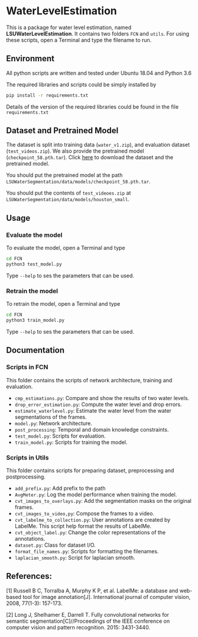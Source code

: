# WaterLevelEstimation

This is a package for water level estimation, named **LSUWaterLevelEstimation**. It contains two folders `FCN` and `utils`. For using these scripts, open a Terminal and type the filename to run.

## Environment
All python scripts are written and tested under Ubuntu 18.04 and Python 3.6

The required libraries and scripts could be simply installed by
```bash
pip install -r requirements.txt
```
Details of the version of the required libraries could be found in the file `requirements.txt`

## Dataset and Pretrained Model

The dataset is split into training data (`water_v1.zip`), and evaluation dataset (`test_videos.zip`). We also provide the pretrained model (`checkpoint_58.pth.tar`).
Click [here](https://www.dropbox.com/sh/yk39hpqwnzauv02/AAA_IYacZf_bEbcURj-PQXIra?dl=0) to download the dataset and the pretrained model.

You should put the pretrained model at the path `LSUWaterSegmentation/data/models/checkpoint_58.pth.tar`.

You should put the contents of `test_videoes.zip` at `LSUWaterSegmentation/data/models/houston_small`.

## Usage

### Evaluate the model

To evaluate the model, open a Terminal and type
```bash
cd FCN
python3 test_model.py
```
Type `--help` to ses the parameters that can be used.

### Retrain the model
To retrain the model, open a Terminal and type
```bash
cd FCN
python3 train_model.py
```
Type `--help` to ses the parameters that can be used.

## Documentation

### Scripts in FCN
This folder contains the scripts of network architecture, training and evaluation.

- `cmp_estimations.py`: Compare and show the results of two water levels.
- `drop_error_estimation.py`: Compute the water level and drop errors.
- `estimate_waterlevel.py`: Estimate the water level from the water segmentations of the frames.
- `model.py`: Network architecture.
- `post_processing`: Temporal and domain knowledge constraints.
- `test_model.py`: Scripts for evaluation.
- `train_model.py`: Scripts for training the model.

### Scripts in Utils

This folder contains scripts for preparing dataset, preprocessing and postprocessing.

- `add_prefix.py`: Add prefix to the path
- `AvgMeter.py`: Log the model performance when training the model.
- `cvt_images_to_overlays.py`: Add the segmentation masks on the original frames.
- `cvt_images_to_video,py`: Compose the frames to a video.
- `cvt_labelme_to_collection.py`: User annotations are created by LabelMe. This script help format the results of LabelMe.
- `cvt_object_label.py`: Change the color representations of the annotations.
- `dataset.py`: Class for dataset I/O.
- `format_file_names.py`: Scripts for formatting the filenames.
- `laplacian_smooth.py`: Script for laplacian smooth.


## References:

[1] Russell B C, Torralba A, Murphy K P, et al. LabelMe: a database and web-based tool for image annotation[J]. International journal of computer vision, 2008, 77(1-3): 157-173.

[2] Long J, Shelhamer E, Darrell T. Fully convolutional networks for semantic segmentation[C]//Proceedings of the IEEE conference on computer vision and pattern recognition. 2015: 3431-3440.